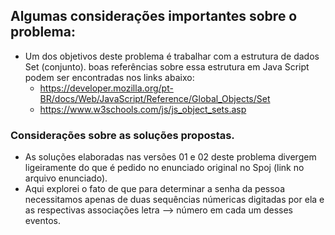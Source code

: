 ## Algumas considerações importantes sobre o problema:

- Um dos objetivos deste problema é trabalhar com a estrutura de dados Set (conjunto).
boas referências sobre essa estrutura em Java Script podem ser encontradas nos links abaixo:
  - https://developer.mozilla.org/pt-BR/docs/Web/JavaScript/Reference/Global_Objects/Set
  - https://www.w3schools.com/js/js_object_sets.asp

### Considerações sobre as soluções propostas.
- As soluções elaboradas nas versões 01 e 02 deste problema divergem ligeiramente do que é pedido no enunciado original no Spoj (link no arquivo enunciado).
- Aqui explorei o fato de que para determinar a senha da pessoa necessitamos apenas de duas sequências númericas digitadas por ela e as respectivas associações letra --> número em cada um desses eventos.